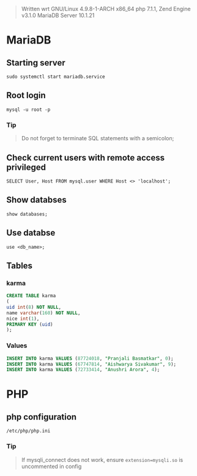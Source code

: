> Written wrt GNU/Linux 4.9.8-1-ARCH x86_64
> php 7.1.1, Zend Engine v3.1.0
> MariaDB Server 10.1.21

# MariaDB

## Starting server

`sudo systemctl start mariadb.service`

## Root login

`mysql -u root -p`

### Tip
> Do not forget to terminate SQL statements with a semicolon;

## Check current users with remote access privileged

`SELECT User, Host FROM mysql.user WHERE Host <> 'localhost';`

## Show databses

`show databases;`

## Use databse

`use <db_name>;`

## Tables

### karma

```sql
CREATE TABLE karma
(
uid int(8) NOT NULL,
name varchar(160) NOT NULL,
nice int(1),
PRIMARY KEY (uid)
);
```
### Values

```sql
INSERT INTO karma VALUES (87724018, "Pranjali Basmatkar", 0);
INSERT INTO karma VALUES (67747814, "Aishwarya Sivakumar", 9);
INSERT INTO karma VALUES (72733414, "Anushri Arora", 4);
```

# PHP

## php configuration

`/etc/php/php.ini`

### Tip
> If mysqli_connect does not work, ensure `extension=mysqli.so` is uncommented in config
